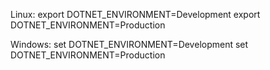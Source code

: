 
Linux:
    export DOTNET_ENVIRONMENT=Development
    export DOTNET_ENVIRONMENT=Production

Windows:
    set DOTNET_ENVIRONMENT=Development
    set DOTNET_ENVIRONMENT=Production
